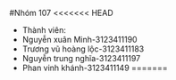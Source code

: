 #Nhóm 107
<<<<<<< HEAD
- Thành viên:
- Nguyễn xuân Minh-3123411190
- Trương vũ hoàng lộc-3123411183
- Nguyễn trung nghĩa-3123411197
- Phan vinh khánh-3123411149
=======
